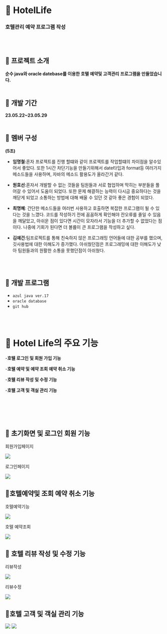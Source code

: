 #  🏨 HotelLife
### 호텔관리 예약 프로그램 작성
<br><br>
## 📌 **프로젝트 소개**
**순수 java와 oracle datebase를 이용한 호텔 예약및 고객관리 프로그램을 만들었습니다.**
<br><br>

## 📅 개발 기간
**23.05.22~23.05.29**
<br><br>

## 👱 멤버 구성
**(5조)**


- **임명철**:혼자 프로젝트를 진행 할떄와 같이 프로젝트를 작업할떄의 차이점을 알수있어서
              좋았다. 또한 1시간 차단기능을 만들기위해서 date타입과 format등 여러가지 메소드들을 사용하며,
              자바의 메소드 활용도가 올라간거 같다.

- **원효선**:혼자서 개발할 수 없는 것들을 팀원들과 서로 협업하며 막히는 부분들을 풀어갈 수 있어서 도움이 되었다.
 또한 문제 해결하는 능력이 다시금 중요하다는 것을 깨닫게 되었고 소통하는 방법에 대해 배울 수 있던 것 같아 좋은 경험이 되었다.


- **최명혜**: 간단한 메소드들을 여러번 사용하고 호출하면 복잡한 프로그램이 될 수 있다는 것을 느꼈다.
 코드를 작성하기 전에 꼼꼼하게 확인해야 잔오류를 줄일 수 있음을 깨달았고, 아쉬운 점이 있다면 시간이 모자라서 기능을 더 추가할 수 없었다는 점이다. 
 나중에 기회가 된다면 더 볼륨이 큰 프로그램을 작성하고 싶다.

- **김예건**:팀프로젝트를 통해 친숙하지 않은 프로그래밍 언어들에 대한 공부를 했으며, 
깃사용법에 대한 이해도가 증가했다. 아쉬웠던점은 프로그래밍에 대한 이해도가 낮아 팀원들과의 원활한 소통을 못했던점이 아쉬웠다.


<br><br>
## 📕 개발 프로그램<br>
 - `azul java ver.17`
 - `oracle database`
 - `git hub`


<br><br>
# 📄 Hotel Life의 주요 기능

-**호텔 로그인 및  회원 가입 기능**

-**호텔 예약 및 예약 조회 예약 취소 기능**

-**호텔 리뷰 작성 및 수정 기능**

-**호텔 고객 및 객실 관리 기능**


<br><br><br><br>
## 📎 초기화면 및 로그인 회원 기능

회원가입페이지


<img src='/image/회원가입.png'>


로그인페이지 


<img src='/image/로그인.png'>

##  📎호텔예약및 조회 예약 취소 기능

호텔예약기능

<img src='/image/예약.png'>

호텔 예약조회

<img src='/image/예약조회.png'>

## 📎 호텔 리뷰 작성 및 수정 기능

리뷰작성


<img src='/image/리뷰작성.png'>


리뷰수정

<img src='/image/수정콘솔1.png'>


## 📎호텔 고객 및 객실 관리 기능


<img src='/image/호텔관리자모드.png'>

<img src='/image/호텔 서비스 관리 모드.png'>

